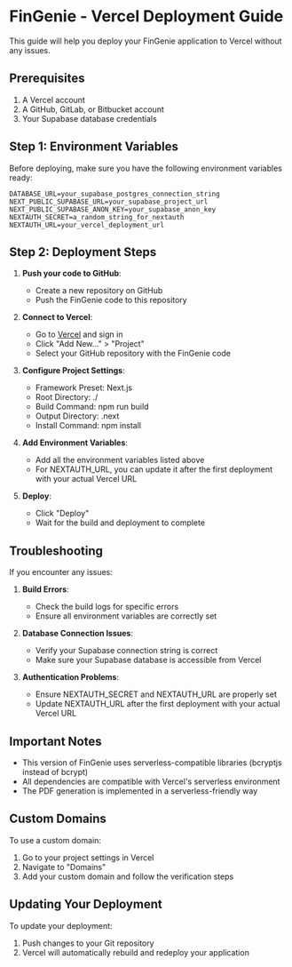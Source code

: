 # FinGenie - Vercel Deployment Guide

This guide will help you deploy your FinGenie application to Vercel without any issues.

## Prerequisites

1. A Vercel account
2. A GitHub, GitLab, or Bitbucket account
3. Your Supabase database credentials

## Step 1: Environment Variables

Before deploying, make sure you have the following environment variables ready:

```
DATABASE_URL=your_supabase_postgres_connection_string
NEXT_PUBLIC_SUPABASE_URL=your_supabase_project_url
NEXT_PUBLIC_SUPABASE_ANON_KEY=your_supabase_anon_key
NEXTAUTH_SECRET=a_random_string_for_nextauth
NEXTAUTH_URL=your_vercel_deployment_url
```

## Step 2: Deployment Steps

1. **Push your code to GitHub**:
   - Create a new repository on GitHub
   - Push the FinGenie code to this repository

2. **Connect to Vercel**:
   - Go to [Vercel](https://vercel.com) and sign in
   - Click "Add New..." > "Project"
   - Select your GitHub repository with the FinGenie code

3. **Configure Project Settings**:
   - Framework Preset: Next.js
   - Root Directory: ./
   - Build Command: npm run build
   - Output Directory: .next
   - Install Command: npm install

4. **Add Environment Variables**:
   - Add all the environment variables listed above
   - For NEXTAUTH_URL, you can update it after the first deployment with your actual Vercel URL

5. **Deploy**:
   - Click "Deploy"
   - Wait for the build and deployment to complete

## Troubleshooting

If you encounter any issues:

1. **Build Errors**:
   - Check the build logs for specific errors
   - Ensure all environment variables are correctly set

2. **Database Connection Issues**:
   - Verify your Supabase connection string is correct
   - Make sure your Supabase database is accessible from Vercel

3. **Authentication Problems**:
   - Ensure NEXTAUTH_SECRET and NEXTAUTH_URL are properly set
   - Update NEXTAUTH_URL after the first deployment with your actual Vercel URL

## Important Notes

- This version of FinGenie uses serverless-compatible libraries (bcryptjs instead of bcrypt)
- All dependencies are compatible with Vercel's serverless environment
- The PDF generation is implemented in a serverless-friendly way

## Custom Domains

To use a custom domain:
1. Go to your project settings in Vercel
2. Navigate to "Domains"
3. Add your custom domain and follow the verification steps

## Updating Your Deployment

To update your deployment:
1. Push changes to your Git repository
2. Vercel will automatically rebuild and redeploy your application
